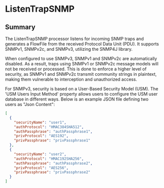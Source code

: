 <!--
  Licensed to the Apache Software Foundation (ASF) under one or more
  contributor license agreements.  See the NOTICE file distributed with
  this work for additional information regarding copyright ownership.
  The ASF licenses this file to You under the Apache License, Version 2.0
  (the "License"); you may not use this file except in compliance with
  the License.  You may obtain a copy of the License at
      http://www.apache.org/licenses/LICENSE-2.0
  Unless required by applicable law or agreed to in writing, software
  distributed under the License is distributed on an "AS IS" BASIS,
  WITHOUT WARRANTIES OR CONDITIONS OF ANY KIND, either express or implied.
  See the License for the specific language governing permissions and
  limitations under the License.
-->

# ListenTrapSNMP

## Summary

The ListenTrapSNMP processor listens for incoming SNMP traps and generates a FlowFile from the received Protocol Data Unit (PDU). It supports SNMPv1, SNMPv2c, and SNMPv3, utilizing the SNMP4J library.

When configured to use SNMPv3, SNMPv1 and SNMPv2c are automatically disabled. As a result, traps using SNMPv1 or SNMPv2c message models will not be received or processed. This is done to enforce a higher level of security, as SNMPv1 and SNMPv2c transmit community strings in plaintext, making them vulnerable to interception and unauthorized access.

For SNMPv3, security is based on a User-Based Security Model (USM). The 'USM Users Input Method' property allows users to configure the USM user database in different ways. Below is an example JSON file defining two users as "Json Content":

```json
[
  {
    "securityName": "user1",
    "authProtocol": "HMAC384SHA512",
    "authPassphrase": "authPassphrase1",
    "privProtocol": "AES192",
    "privPassphrase": "privPassphrase1"
  },
  {
    "securityName": "user2",
    "authProtocol": "HMAC192SHA256",
    "authPassphrase": "authPassphrase2",
    "privProtocol": "AES256",
    "privPassphrase": "privPassphrase2"
  }
]

```